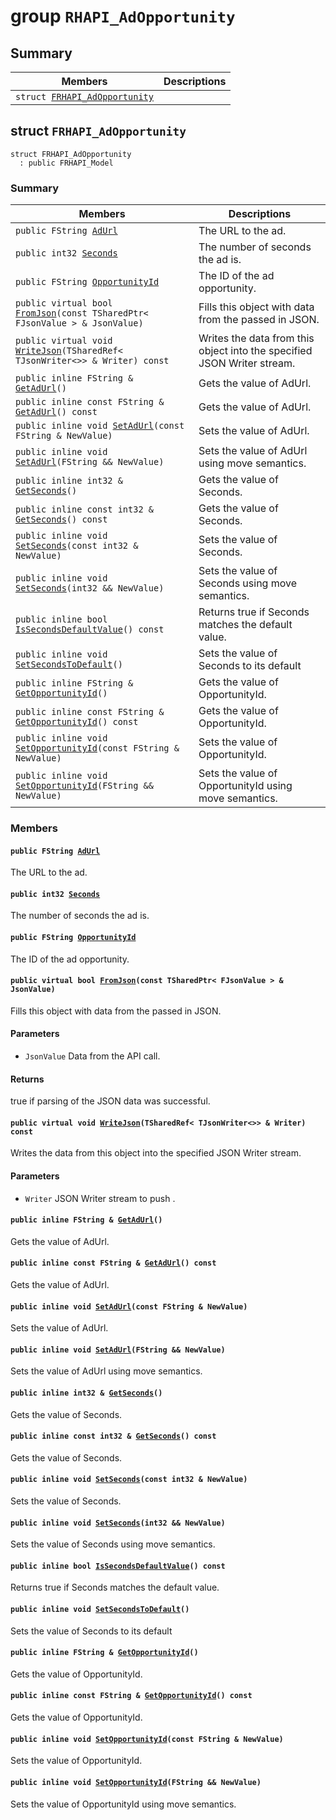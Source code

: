 # group `RHAPI_AdOpportunity` <a id="group__RHAPI__AdOpportunity"></a>

## Summary

 Members                        | Descriptions                                
--------------------------------|---------------------------------------------
`struct `[`FRHAPI_AdOpportunity`](#structFRHAPI__AdOpportunity) | 

## struct `FRHAPI_AdOpportunity` <a id="structFRHAPI__AdOpportunity"></a>

```
struct FRHAPI_AdOpportunity
  : public FRHAPI_Model
```

### Summary

 Members                        | Descriptions                                
--------------------------------|---------------------------------------------
`public FString `[`AdUrl`](#structFRHAPI__AdOpportunity_1ab2196c8bbb55e7f99dcbdbefbe159761) | The URL to the ad.
`public int32 `[`Seconds`](#structFRHAPI__AdOpportunity_1ad3fcac6b407583b0eff0b79eca7062f2) | The number of seconds the ad is.
`public FString `[`OpportunityId`](#structFRHAPI__AdOpportunity_1a08262c81d1b61b8000582e45c4b54049) | The ID of the ad opportunity.
`public virtual bool `[`FromJson`](#structFRHAPI__AdOpportunity_1a021b3507f5edc302686d770788269419)`(const TSharedPtr< FJsonValue > & JsonValue)` | Fills this object with data from the passed in JSON.
`public virtual void `[`WriteJson`](#structFRHAPI__AdOpportunity_1a4a1100d7ce89db79898d59dc8017effd)`(TSharedRef< TJsonWriter<>> & Writer) const` | Writes the data from this object into the specified JSON Writer stream.
`public inline FString & `[`GetAdUrl`](#structFRHAPI__AdOpportunity_1a8dcf652a8c0b7ab48dd3c39f80628aab)`()` | Gets the value of AdUrl.
`public inline const FString & `[`GetAdUrl`](#structFRHAPI__AdOpportunity_1a5e81eba4f2fc85ab5c798c0d0e4b0b25)`() const` | Gets the value of AdUrl.
`public inline void `[`SetAdUrl`](#structFRHAPI__AdOpportunity_1a24737eca64f56436fb3aeaf4b918a4cf)`(const FString & NewValue)` | Sets the value of AdUrl.
`public inline void `[`SetAdUrl`](#structFRHAPI__AdOpportunity_1a4a108d1a88addd76146abb147d108fa0)`(FString && NewValue)` | Sets the value of AdUrl using move semantics.
`public inline int32 & `[`GetSeconds`](#structFRHAPI__AdOpportunity_1a81af9bc21531a9b893c63701c3a32226)`()` | Gets the value of Seconds.
`public inline const int32 & `[`GetSeconds`](#structFRHAPI__AdOpportunity_1a64f89adb2f2bc8a770256f856171edb1)`() const` | Gets the value of Seconds.
`public inline void `[`SetSeconds`](#structFRHAPI__AdOpportunity_1acc657d0d7b6df7335d24fc807c7aebe1)`(const int32 & NewValue)` | Sets the value of Seconds.
`public inline void `[`SetSeconds`](#structFRHAPI__AdOpportunity_1ae72d74fad0d91b7cb51a9683010a1833)`(int32 && NewValue)` | Sets the value of Seconds using move semantics.
`public inline bool `[`IsSecondsDefaultValue`](#structFRHAPI__AdOpportunity_1a9e54ef7649ae8449e4b91140e44019cc)`() const` | Returns true if Seconds matches the default value.
`public inline void `[`SetSecondsToDefault`](#structFRHAPI__AdOpportunity_1ad114b28f826eab6f93f6fb78fc405714)`()` | Sets the value of Seconds to its default
`public inline FString & `[`GetOpportunityId`](#structFRHAPI__AdOpportunity_1a6403415eb727e767876069dd98fd0296)`()` | Gets the value of OpportunityId.
`public inline const FString & `[`GetOpportunityId`](#structFRHAPI__AdOpportunity_1af16ec49a16ce1243bd2f250e0673d9b9)`() const` | Gets the value of OpportunityId.
`public inline void `[`SetOpportunityId`](#structFRHAPI__AdOpportunity_1a85c275760b0d78e1327247914d7e03e7)`(const FString & NewValue)` | Sets the value of OpportunityId.
`public inline void `[`SetOpportunityId`](#structFRHAPI__AdOpportunity_1a50b81c758d9391340e07a6ec1fe80aa7)`(FString && NewValue)` | Sets the value of OpportunityId using move semantics.

### Members

#### `public FString `[`AdUrl`](#structFRHAPI__AdOpportunity_1ab2196c8bbb55e7f99dcbdbefbe159761) <a id="structFRHAPI__AdOpportunity_1ab2196c8bbb55e7f99dcbdbefbe159761"></a>

The URL to the ad.

#### `public int32 `[`Seconds`](#structFRHAPI__AdOpportunity_1ad3fcac6b407583b0eff0b79eca7062f2) <a id="structFRHAPI__AdOpportunity_1ad3fcac6b407583b0eff0b79eca7062f2"></a>

The number of seconds the ad is.

#### `public FString `[`OpportunityId`](#structFRHAPI__AdOpportunity_1a08262c81d1b61b8000582e45c4b54049) <a id="structFRHAPI__AdOpportunity_1a08262c81d1b61b8000582e45c4b54049"></a>

The ID of the ad opportunity.

#### `public virtual bool `[`FromJson`](#structFRHAPI__AdOpportunity_1a021b3507f5edc302686d770788269419)`(const TSharedPtr< FJsonValue > & JsonValue)` <a id="structFRHAPI__AdOpportunity_1a021b3507f5edc302686d770788269419"></a>

Fills this object with data from the passed in JSON.

#### Parameters
* `JsonValue` Data from the API call.

#### Returns
true if parsing of the JSON data was successful.

#### `public virtual void `[`WriteJson`](#structFRHAPI__AdOpportunity_1a4a1100d7ce89db79898d59dc8017effd)`(TSharedRef< TJsonWriter<>> & Writer) const` <a id="structFRHAPI__AdOpportunity_1a4a1100d7ce89db79898d59dc8017effd"></a>

Writes the data from this object into the specified JSON Writer stream.

#### Parameters
* `Writer` JSON Writer stream to push .

#### `public inline FString & `[`GetAdUrl`](#structFRHAPI__AdOpportunity_1a8dcf652a8c0b7ab48dd3c39f80628aab)`()` <a id="structFRHAPI__AdOpportunity_1a8dcf652a8c0b7ab48dd3c39f80628aab"></a>

Gets the value of AdUrl.

#### `public inline const FString & `[`GetAdUrl`](#structFRHAPI__AdOpportunity_1a5e81eba4f2fc85ab5c798c0d0e4b0b25)`() const` <a id="structFRHAPI__AdOpportunity_1a5e81eba4f2fc85ab5c798c0d0e4b0b25"></a>

Gets the value of AdUrl.

#### `public inline void `[`SetAdUrl`](#structFRHAPI__AdOpportunity_1a24737eca64f56436fb3aeaf4b918a4cf)`(const FString & NewValue)` <a id="structFRHAPI__AdOpportunity_1a24737eca64f56436fb3aeaf4b918a4cf"></a>

Sets the value of AdUrl.

#### `public inline void `[`SetAdUrl`](#structFRHAPI__AdOpportunity_1a4a108d1a88addd76146abb147d108fa0)`(FString && NewValue)` <a id="structFRHAPI__AdOpportunity_1a4a108d1a88addd76146abb147d108fa0"></a>

Sets the value of AdUrl using move semantics.

#### `public inline int32 & `[`GetSeconds`](#structFRHAPI__AdOpportunity_1a81af9bc21531a9b893c63701c3a32226)`()` <a id="structFRHAPI__AdOpportunity_1a81af9bc21531a9b893c63701c3a32226"></a>

Gets the value of Seconds.

#### `public inline const int32 & `[`GetSeconds`](#structFRHAPI__AdOpportunity_1a64f89adb2f2bc8a770256f856171edb1)`() const` <a id="structFRHAPI__AdOpportunity_1a64f89adb2f2bc8a770256f856171edb1"></a>

Gets the value of Seconds.

#### `public inline void `[`SetSeconds`](#structFRHAPI__AdOpportunity_1acc657d0d7b6df7335d24fc807c7aebe1)`(const int32 & NewValue)` <a id="structFRHAPI__AdOpportunity_1acc657d0d7b6df7335d24fc807c7aebe1"></a>

Sets the value of Seconds.

#### `public inline void `[`SetSeconds`](#structFRHAPI__AdOpportunity_1ae72d74fad0d91b7cb51a9683010a1833)`(int32 && NewValue)` <a id="structFRHAPI__AdOpportunity_1ae72d74fad0d91b7cb51a9683010a1833"></a>

Sets the value of Seconds using move semantics.

#### `public inline bool `[`IsSecondsDefaultValue`](#structFRHAPI__AdOpportunity_1a9e54ef7649ae8449e4b91140e44019cc)`() const` <a id="structFRHAPI__AdOpportunity_1a9e54ef7649ae8449e4b91140e44019cc"></a>

Returns true if Seconds matches the default value.

#### `public inline void `[`SetSecondsToDefault`](#structFRHAPI__AdOpportunity_1ad114b28f826eab6f93f6fb78fc405714)`()` <a id="structFRHAPI__AdOpportunity_1ad114b28f826eab6f93f6fb78fc405714"></a>

Sets the value of Seconds to its default

#### `public inline FString & `[`GetOpportunityId`](#structFRHAPI__AdOpportunity_1a6403415eb727e767876069dd98fd0296)`()` <a id="structFRHAPI__AdOpportunity_1a6403415eb727e767876069dd98fd0296"></a>

Gets the value of OpportunityId.

#### `public inline const FString & `[`GetOpportunityId`](#structFRHAPI__AdOpportunity_1af16ec49a16ce1243bd2f250e0673d9b9)`() const` <a id="structFRHAPI__AdOpportunity_1af16ec49a16ce1243bd2f250e0673d9b9"></a>

Gets the value of OpportunityId.

#### `public inline void `[`SetOpportunityId`](#structFRHAPI__AdOpportunity_1a85c275760b0d78e1327247914d7e03e7)`(const FString & NewValue)` <a id="structFRHAPI__AdOpportunity_1a85c275760b0d78e1327247914d7e03e7"></a>

Sets the value of OpportunityId.

#### `public inline void `[`SetOpportunityId`](#structFRHAPI__AdOpportunity_1a50b81c758d9391340e07a6ec1fe80aa7)`(FString && NewValue)` <a id="structFRHAPI__AdOpportunity_1a50b81c758d9391340e07a6ec1fe80aa7"></a>

Sets the value of OpportunityId using move semantics.

